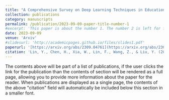 ```yaml
---
title: "A Comprehensive Survey on Deep Learning Techniques in Educational Data Mining"
collection: publications
category: manuscripts
permalink: /publication/2023-09-09-paper-title-number-1
#excerpt: 'This paper is about the number 1. The number 2 is left for future work.'
date: 2023-09-09
venue: 'Arxiv'
#slidesurl: 'http://academicpages.github.io/files/slides1.pdf'
paperurl: '[https://arxiv.org/abs/2309.04761](https://arxiv.org/abs/2309.04761)'
citation: 'Lin, Y., Chen, H., Xia, W., Lin, F., Wang, Z., & Liu, Y. (2023). A comprehensive survey on deep learning techniques in educational data mining. arXiv preprint arXiv:2309.04761.'
---
```


The contents above will be part of a list of publications, if the user clicks the link for the publication than the contents of section will be rendered as a full page, allowing you to provide more information about the paper for the reader. When publications are displayed as a single page, the contents of the above "citation" field will automatically be included below this section in a smaller font.
